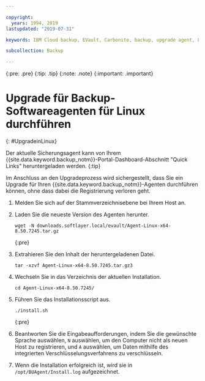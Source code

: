 ```yaml
---

copyright:
  years: 1994, 2019
lastupdated: "2019-07-31"

keywords: IBM Cloud backup, EVault, Carbonite, backup, upgrade agent, Linux

subcollection: Backup

---
```

{:pre: .pre}
{:tip: .tip}
{:note: .note}
{:important: .important}

# Upgrade für Backup-Softwareagenten für Linux durchführen
{: #UpgradeinLinux}

Der aktuelle Sicherungsagent kann von Ihrem {{site.data.keyword.backup_notm}}-Portal-Dashboard-Abschnitt "Quick Links" heruntergeladen werden.
{:tip}

Im Anschluss an den Upgradeprozess wird sichergestellt, dass Sie ein Upgrade für Ihren {{site.data.keyword.backup_notm}}-Agenten durchführen können, ohne dass dabei die Registrierung verloren geht.

1. Melden Sie sich auf der Stammverzeichnisebene bei Ihrem Host an.
2. Laden Sie die neueste Version des Agenten herunter.
   ```
   wget -N downloads.softlayer.local/evault/Agent-Linux-x64-8.50.7245.tar.gz
   ```
   {:pre}

3. Extrahieren Sie den Inhalt der heruntergeladenen Datei.

   ```
   tar -xzvf Agent-Linux-x64-8.50.7245.tar.gz3
   ```
4. Wechseln Sie in das Verzeichnis der aktuellen Installation.
   ```
   cd Agent-Linux-x64-8.50.7245/
   ```

5. Führen Sie das Installationsscript aus.
   ```
   ./install.sh
   ```
   {:pre}

6. Beantworten Sie die Eingabeaufforderungen, indem Sie die gewünschte Sprache auswählen, `N` auswählen, um den Computer nicht als neuen Host zu registrieren, und `A` auswählen, um Daten mithilfe des integrierten Verschlüsselungsverfahrens zu verschlüsseln.

7. Wenn die Installation erfolgreich ist, wird sie in `/opt/BUAgent/Install.log` aufgezeichnet.
